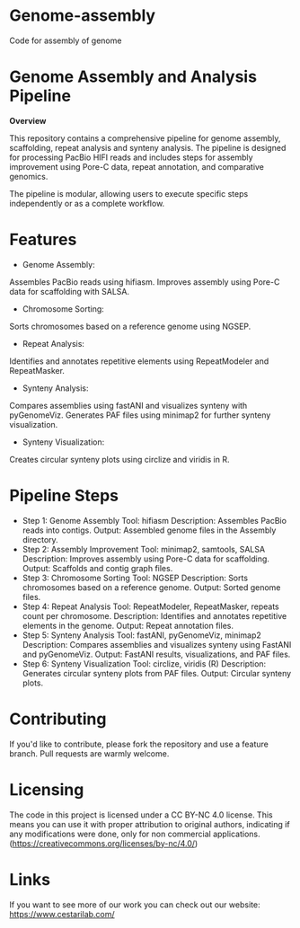 # Genome-assembly
Code for assembly of genome

# Genome Assembly and Analysis Pipeline
**Overview**

This repository contains a comprehensive pipeline for genome assembly, scaffolding, repeat analysis and synteny analysis. The pipeline is designed for processing PacBio HIFI reads and includes steps for assembly improvement using Pore-C data, repeat annotation, and comparative genomics.

The pipeline is modular, allowing users to execute specific steps independently or as a complete workflow.

# Features
* Genome Assembly:

Assembles PacBio reads using hifiasm.
Improves assembly using Pore-C data for scaffolding with SALSA.
* Chromosome Sorting:

Sorts chromosomes based on a reference genome using NGSEP.
* Repeat Analysis:

Identifies and annotates repetitive elements using RepeatModeler and RepeatMasker.
* Synteny Analysis:

Compares assemblies using fastANI and visualizes synteny with pyGenomeViz.
Generates PAF files using minimap2 for further synteny visualization.
* Synteny Visualization:

Creates circular synteny plots using circlize and viridis in R.

# Pipeline Steps
* Step 1: Genome Assembly
Tool: hifiasm
Description: Assembles PacBio reads into contigs.
Output: Assembled genome files in the Assembly directory.
* Step 2: Assembly Improvement
Tool: minimap2, samtools, SALSA
Description: Improves assembly using Pore-C data for scaffolding.
Output: Scaffolds and contig graph files.
* Step 3: Chromosome Sorting
Tool: NGSEP
Description: Sorts chromosomes based on a reference genome.
Output: Sorted genome files.
* Step 4: Repeat Analysis
Tool: RepeatModeler, RepeatMasker, repeats count per chromosome.
Description: Identifies and annotates repetitive elements in the genome.
Output: Repeat annotation files.
* Step 5: Synteny Analysis
Tool: fastANI, pyGenomeViz, minimap2
Description: Compares assemblies and visualizes synteny using FastANI and pyGenomeViz.
Output: FastANI results, visualizations, and PAF files.
* Step 6: Synteny Visualization
Tool: circlize, viridis (R)
Description: Generates circular synteny plots from PAF files.
Output: Circular synteny plots.

# Contributing
If you'd like to contribute, please fork the repository and use a feature branch. Pull requests are warmly welcome.

# Licensing
The code in this project is licensed under a CC BY-NC 4.0 license. This means you can use it with proper attribution to original authors, indicating if any modifications were done, only for non commercial applications. (https://creativecommons.org/licenses/by-nc/4.0/)

# Links
If you want to see more of our work you can check out our website: https://www.cestarilab.com/
